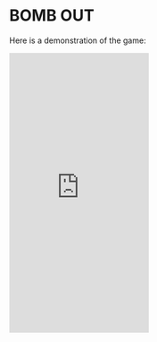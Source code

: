 # BOMB OUT

Here is a demonstration of the game:

<iframe width="250" height="500" src="https://github.com/MaheshTechnicals/Bomb-Out-Game/raw/main/sounds/demo.mp4" frameborder="0" allowfullscreen></iframe>
